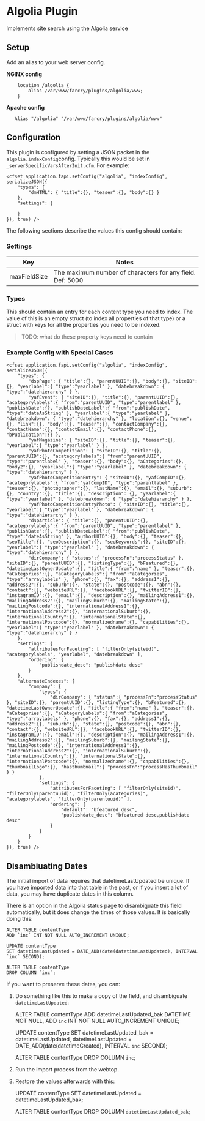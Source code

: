 # Algolia Plugin
Implements site search using the Algolia service

## Setup

Add an alias to your web server config.

**NGINX config**
```
    location /algolia {
        alias /var/www/farcry/plugins/algolia/www;
    }
```

**Apache config**
```
   Alias "/algolia" "/var/www/farcry/plugins/algolia/www"
```


## Configuration

This plugin is configured by setting a JSON packet in the `algolia.indexConfig`config. Typically this would be set in `_serverSpecificVarsAfterInit.cfm`. For example:

    <cfset application.fapi.setConfig("algolia", "indexConfig", serializeJSON({
        "types": {
            "dmHTML": { "title":{}, "teaser":{}, "body":{} }
        },
        "settings": {
            
        }
    }), true) />

The following sections describe the values this config should contain:

### Settings

| Key          | Notes                                                     |
| ------------ | --------------------------------------------------------- |
| maxFieldSize | The maximum number of characters for any field. Def: 5000 |

### Types

This should contain an entry for each content type you need to index. The value of this is an empty struct (to index all properties of that type) or a struct with keys for all the properties you need to be indexed.

> TODO: what do these property keys need to contain


### Example Config with Special Cases

```
<cfset application.fapi.setConfig("algolia", "indexConfig", serializeJSON({
    "types": {
        "dspPage": { "title":{}, "parentUUID":{}, "body":{}, "siteID":{}, "yearlabel":{ "type":"yearlabel" }, "datebreakdown": { "type":"datehierarchy" } },
        "yafEvent": { "siteID":{}, "title":{}, "parentUUID":{}, "acategorylabels":{ "from":"parentUUID", "type":"parentlabel" }, "publishDate":{}, "publishDateLabel":{ "from":"publishDate", "type":"dateAsString" }, "yearlabel":{ "type":"yearlabel" }, "datebreakdown": { "type":"datehierarchy" }, "location":{}, "venue":{}, "link":{}, "body":{}, "teaser":{}, "contactCompany":{}, "contactName":{}, "contactEmail":{}, "contactPhone":{}, "bPublication":{} },
        "yafMagazine": { "siteID":{}, "title":{}, "teaser":{}, "yearlabel":{ "type":"yearlabel" } },
        "yafPhotoCompetition": { "siteID":{}, "title":{}, "parentUUID":{}, "acategorylabels":{ "from":"parentUUID", "type":"parentlabel" }, "teaser":{}, "body":{}, "aCategories":{}, "body2":{}, "yearlabel":{ "type":"yearlabel" }, "datebreakdown": { "type":"datehierarchy" } },
        "yafPhotoCompetitionEntry": { "siteID":{}, "yafCompID":{}, "acategorylabels":{ "from":"yafCompID", "type":"parentlabel" }, "teaser":{}, "photographer":{}, "lastName":{}, "email":{}, "suburb":{}, "country":{}, "title":{}, "description": {}, "yearlabel":{ "type":"yearlabel" }, "datebreakdown": { "type":"datehierarchy" } },
        "yafPhotoCompetitionEntryPhoto": { "siteID":{}, "title":{}, "yearlabel":{ "type":"yearlabel" }, "datebreakdown": { "type":"datehierarchy" } },
        "dspArticle": { "title":{}, "parentUUID":{}, "acategorylabels":{ "from":"parentUUID", "type":"parentlabel" }, "publishDate":{}, "publishDateLabel":{ "from":"publishDate", "type":"dateAsString" }, "authorUUID":{}, "body":{}, "teaser":{}, "seoTitle":{}, "seoDescription":{}, "seoKeywords":{}, "siteID":{}, "yearlabel":{ "type":"yearlabel" }, "datebreakdown": { "type":"datehierarchy" } },
        "dirCompany": { "status":{ "processFn":"processStatus" }, "siteID":{}, "parentUUID":{}, "listingType":{}, "bFeatured":{}, "datetimeLastOwnerUpdate":{}, "title":{ "from":"name" }, "teaser":{}, "aCategories":{}, "aCategoryLabels":{ "from":"aCategories", "type":"arraylabels" }, "phone":{}, "fax":{}, "address1":{}, "address2":{}, "suburb":{}, "state":{}, "postcode":{}, "abn":{}, "contact":{}, "websiteURL":{}, "facebookURL":{}, "twitterID":{}, "instagramID":{}, "email":{}, "description":{}, "mailingAddress1":{}, "mailingAddress2":{}, "mailingSuburb":{}, "mailingState":{}, "mailingPostcode":{}, "internationalAddress1":{}, "internationalAddress2":{}, "internationalSuburb":{}, "internationalCountry":{}, "internationalState":{}, "internationalPostcode":{}, "normalizedname":{}, "capabilities":{}, "yearlabel":{ "type":"yearlabel" }, "datebreakdown": { "type":"datehierarchy" } }
    },
    "settings": {
        "attributesForFaceting": [ "filterOnly(siteid)", "acategorylabels", "yearlabel", "datebreakdown" ],
        "ordering": {
            "publishdate_desc": "publishdate desc"
        }
    },
    "alternateIndexes": {
        "company": {
            "types": {
                "dirCompany": { "status":{ "processFn":"processStatus" }, "siteID":{}, "parentUUID":{}, "listingType":{}, "bFeatured":{}, "datetimeLastOwnerUpdate":{}, "title":{ "from":"name" }, "teaser":{}, "aCategories":{}, "aCategoryLabels":{ "from":"aCategories", "type":"arraylabels" }, "phone":{}, "fax":{}, "address1":{}, "address2":{}, "suburb":{}, "state":{}, "postcode":{}, "abn":{}, "contact":{}, "websiteURL":{}, "facebookURL":{}, "twitterID":{}, "instagramID":{}, "email":{}, "description":{}, "mailingAddress1":{}, "mailingAddress2":{}, "mailingSuburb":{}, "mailingState":{}, "mailingPostcode":{}, "internationalAddress1":{}, "internationalAddress2":{}, "internationalSuburb":{}, "internationalCountry":{}, "internationalState":{}, "internationalPostcode":{}, "normalizedname":{}, "capabilities":{}, "thumbnailLogo":{}, "hasthumbnail":{ "processFn":"processHasThumbnail" } }
            },
            "settings": {
                "attributesForFaceting": [ "filterOnly(siteid)", "filterOnly(parentuuid)", "filterOnly(acategories)", "acategorylabels", "filterOnly(parentuuid)" ],
                "ordering": {
                    "default": "bfeatured desc",
                    "publishdate_desc": "bfeatured desc,publishdate desc"
                }
            }
        }
    }
}), true) />
```


## Disambiuating Dates

The initial import of data requires that datetimeLastUpdated be unique. If you have imported data into that table in the past, or if you insert a lot of data, you may have duplicate dates in this column.

There is an option in the Algolia status page to disambiguate this field automatically, but it does change the times of those values. It is basically doing this:

    ALTER TABLE contentType
    ADD `inc` INT NOT NULL AUTO_INCREMENT UNIQUE;
    
    UPDATE contentType
    SET datetimeLastUpdated = DATE_ADD(date(datetimeLastUpdated), INTERVAL `inc` SECOND);

    ALTER TABLE contentType
    DROP COLUMN `inc`;

If you want to preserve these dates, you can:

1) Do something like this to make a copy of the field, and disambiguate `datetimeLastUpdated`:

    ALTER TABLE contentType
    ADD datetimeLastUpdated_bak DATETIME NOT NULL,
    ADD `inc` INT NOT NULL AUTO_INCREMENT UNIQUE;
    
    UPDATE contentType
    SET datetimeLastUpdated_bak = datetimeLastUpdated,
        datetimeLastUpdated = DATE_ADD(date(datetimeCreated), INTERVAL `inc` SECOND);
    
    ALTER TABLE contentType
    DROP COLUMN `inc`;

2) Run the import process from the webtop.

3) Restore the values afterwards with this:

    UPDATE contentType
    SET datetimeLastUpdated = datetimeLastUpdated_bak;
    
    ALTER TABLE contentType
    DROP COLUMN `datetimeLastUpdated_bak`;

